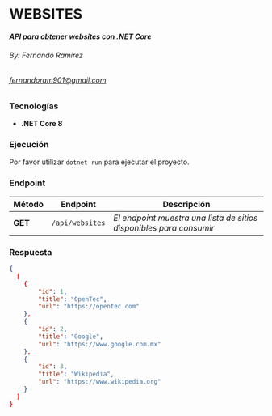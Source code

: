 # WEBSITES
***API para obtener websites con .NET Core***

###### By: Fernando Ramirez
###### fernandoram901@gmail.com

### Tecnologías
- **.NET Core 8**


### Ejecución

Por favor utilizar `dotnet run` para ejecutar el proyecto.

### Endpoint

| Método | Endpoint | Descripción |
|--------|----------|-------------|
| **GET**|`/api/websites`| *El endpoint muestra una lista de sitios disponibles para consumir* |


### Respuesta
```json
{
  [
  	{
  		"id": 1,
  		"title": "OpenTec",
  		"url": "https://opentec.com"
  	},
  	{
  		"id": 2,
  		"title": "Google",
  		"url": "https://www.google.com.mx"
  	},
  	{
  		"id": 3,
  		"title": "Wikipedia",
  		"url": "https://www.wikipedia.org"
  	}
  ]
}
```
